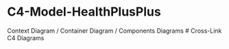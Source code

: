 # C4-Model-HealthPlusPlus
Context Diagram / Container Diagram / Components Diagrams
#   C r o s s - L i n k   C 4   D i a g r a m s  
 